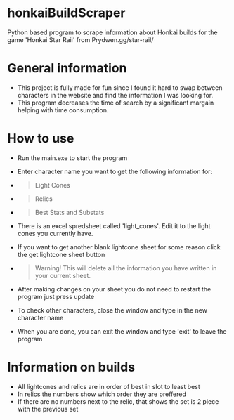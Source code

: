 # honkaiBuildScraper
Python based program to scrape information about Honkai builds for the game 'Honkai Star Rail' from Prydwen.gg/star-rail/


# General information
- This project is fully made for fun since I found it hard to swap between characters in the website and find the information I was looking for.
- This program decreases the time of search by a significant margain helping with time consumption.

# How to use

- Run the main.exe to start the program

- Enter character name you want to get the following information for:
- > Light Cones
- > Relics
- > Best Stats and Substats

- There is an excel spredsheet called 'light_cones'. Edit it to the light cones you currently have.
- If you want to get another blank lightcone sheet for some reason click the get lightcone sheet button
- > Warning! This will delete all the information you have written in your current sheet.

- After making changes on your sheet you do not need to restart the program just press update

- To check other characters, close the window and type in the new character name
- When you are done, you can exit the window and type 'exit' to leave the program


# Information on builds
- All lightcones and relics are in order of best in slot to least best
- In relics the numbers show which order they are preffered
- If there are no numbers next to the relic, that shows the set is 2 piece with the previous set
